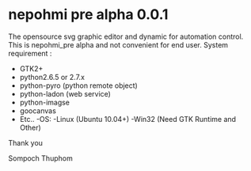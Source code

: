 nepohmi pre alpha 0.0.1
=======

The opensource svg graphic editor and dynamic for automation control. This is nepohmi_pre alpha and not convenient for end user.
System requirement : 
- GTK2+
- python2.6.5 or 2.7.x
- python-pyro (python remote object)
- python-ladon (web service)
- python-imagse
- goocanvas
- Etc.. 
-OS:
-Linux (Ubuntu 10.04+)
-Win32 (Need GTK Runtime and Other)

Thank you

Sompoch Thuphom
